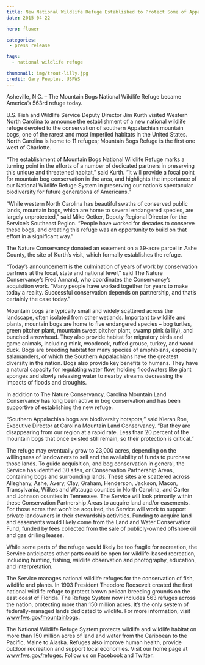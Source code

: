 ```yaml
---
title: New National Wildlife Refuge Established to Protect Some of Appalachia’s Rarest Places
date: 2015-04-22

hero: flower

categories:
 - press release

tags:
  - national wildlife refuge

thumbnail: img/trout-lilly.jpg
credit: Gary Peeples, USFWS
---
```


Asheville, N.C. – The Mountain Bogs National Wildlife Refuge became America’s 563rd refuge today.

U.S. Fish and Wildlife Service Deputy Director Jim Kurth visited Western North Carolina to announce the establishment of a new national wildlife refuge devoted to the conservation of southern Appalachian mountain bogs, one of the rarest and most imperiled habitats in the United States.  North Carolina is home to 11 refuges; Mountain Bogs Refuge is the first one west of Charlotte.

“The establishment of Mountain Bogs National Wildlife Refuge marks a turning point in the efforts of a number of dedicated partners in preserving this unique and threatened habitat,” said Kurth. “It will provide a focal point for mountain bog conservation in the area, and highlights the importance of our National Wildlife Refuge System in preserving our nation’s spectacular biodiversity for future generations of Americans.”
<!--more-->
“While western North Carolina has beautiful swaths of conserved public lands, mountain bogs, which are home to several endangered species, are largely unprotected,” said Mike Oetker, Deputy Regional Director for the Service’s Southeast Region.  “People have worked for decades to conserve these bogs, and creating this refuge was an opportunity to build on that effort in a significant way.”

The Nature Conservancy donated an easement on a 39-acre parcel in Ashe County, the site of Kurth’s visit, which formally establishes the refuge.

“Today’s announcement is the culmination of years of work by conservation partners at the local, state and national level,” said The Nature Conservancy’s Fred Annand, who coordinates the Conservancy’s acquisition work. “Many people have worked together for years to make today a reality. Successful conservation depends on partnership, and that’s certainly the case today.”

Mountain bogs are typically small and widely scattered across the landscape, often isolated from other wetlands. Important to wildlife and plants, mountain bogs are home to five endangered species – bog turtles, green pitcher plant, mountain sweet pitcher plant, swamp pink (a lily), and bunched arrowhead. They also provide habitat for migratory birds and game animals, including mink, woodcock, ruffed grouse, turkey, and wood duck. Bogs are breeding habitat for many species of amphibians, especially salamanders, of which the Southern Appalachians have the greatest diversity in the nation. Bogs also provide key benefits to humans. They have a natural capacity for regulating water flow, holding floodwaters like giant sponges and slowly releasing water to nearby streams decreasing the impacts of floods and droughts.

In addition to The Nature Conservancy, Carolina Mountain Land Conservancy has long been active in bog conservation and has been supportive of establishing the new refuge.

“Southern Appalachian bogs are biodiversity hotspots,” said Kieran Roe, Executive Director at Carolina Mountain Land Conservancy. “But they are disappearing from our region at a rapid rate. Less than 20 percent of the mountain bogs that once existed still remain, so their protection is critical.”

The refuge may eventually grow to 23,000 acres, depending on the willingness of landowners to sell and the availability of funds to purchase those lands. To guide acquisition, and bog conservation in general, the Service has identified 30 sites, or Conservation Partnership Areas, containing bogs and surrounding lands. These sites are scattered across Alleghany, Ashe, Avery, Clay, Graham, Henderson, Jackson, Macon, Transylvania, Wilkes and Watauga counties in North Carolina, and Carter and Johnson counties in Tennessee. The Service will look primarily within these Conservation Partnership Areas to acquire land and/or easements. For those acres that won’t be acquired, the Service will work to support private landowners in their stewardship activities. Funding to acquire land and easements would likely come from the Land and Water Conservation Fund, funded by fees collected from the sale of publicly-owned offshore oil and gas drilling leases.

While some parts of the refuge would likely be too fragile for recreation, the Service anticipates other parts could be open for wildlife-based recreation, including hunting, fishing, wildlife observation and photography, education, and interpretation.

The Service manages national wildlife refuges for the conservation of fish, wildlife and plants. In 1903 President Theodore Roosevelt created the first national wildlife refuge to protect brown pelican breeding grounds on the east coast of Florida. The Refuge System now includes 563 refuges across the nation, protecting more than 150 million acres. It’s the only system of federally-managed lands dedicated to wildlife. For more information, visit www.fws.gov/mountainbogs.

The National Wildlife Refuge System protects wildlife and wildlife habitat on more than 150 million acres of land and water from the Caribbean to the Pacific, Maine to Alaska. Refuges also improve human health, provide outdoor recreation and support local economies. Visit our home page at www.fws.gov/refuges. Follow us on Facebook and Twitter.